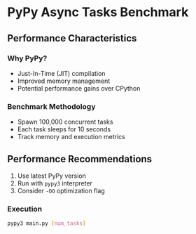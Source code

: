 # PyPy Async Tasks Benchmark

## Performance Characteristics

### Why PyPy?

- Just-In-Time (JIT) compilation
- Improved memory management
- Potential performance gains over CPython

### Benchmark Methodology

- Spawn 100,000 concurrent tasks
- Each task sleeps for 10 seconds
- Track memory and execution metrics

## Performance Recommendations

1. Use latest PyPy version
2. Run with `pypy3` interpreter
3. Consider `-OO` optimization flag

### Execution

```bash
pypy3 main.py [num_tasks]
